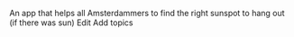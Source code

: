 An app that helps all Amsterdammers to find the right sunspot to hang out (if there was sun) Edit
Add topics
